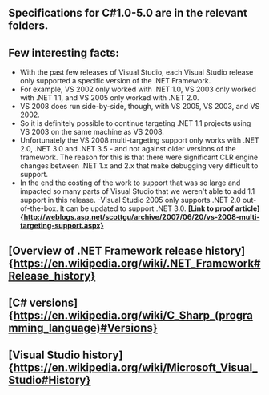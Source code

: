 ## Specifications for C#1.0-5.0 are in the relevant folders.

## Few interesting facts:
- With the past few releases of Visual Studio, each Visual Studio release only supported a specific version of the .NET Framework.
- For example, VS 2002 only worked with .NET 1.0, VS 2003 only worked with .NET 1.1, and VS 2005 only worked with .NET 2.0.
- VS 2008 does run side-by-side, though, with VS 2005, VS 2003, and VS 2002.
- So it is definitely possible to continue targeting .NET 1.1 projects using VS 2003 on the same machine as VS 2008.
- Unfortunately the VS 2008 multi-targeting support only works with .NET 2.0, .NET 3.0 and .NET 3.5 - and not against older versions of the framework. The reason for this is that there were significant CLR engine changes between .NET 1.x and 2.x that make debugging very difficult to support.
- In the end the costing of the work to support that was so large and impacted so many parts of Visual Studio that we weren't able to add 1.1 support in this release.
-Visual Studio 2005 only supports .NET 2.0 out-of-the-box. It can be updated to support .NET 3.0.
**[Link to proof article]{http://weblogs.asp.net/scottgu/archive/2007/06/20/vs-2008-multi-targeting-support.aspx}**

## [Overview of .NET Framework release history]{https://en.wikipedia.org/wiki/.NET_Framework#Release_history}

## [C# versions]{https://en.wikipedia.org/wiki/C_Sharp_(programming_language)#Versions}

## [Visual Studio history] {https://en.wikipedia.org/wiki/Microsoft_Visual_Studio#History}